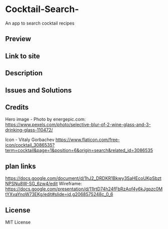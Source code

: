 # Cocktail-Search-
An app to search cocktail recipes

## Preview

## Link to site

## Description

## Issues and Solutions


## Credits
Hero image - Photo by energepic.com: https://www.pexels.com/photo/selective-blur-of-2-wine-glass-and-3-drinking-glass-110472/

Icon - Vitaly Gorbachev https://www.flaticon.com/free-icon/cocktail_3086535?term=cocktail&page=1&position=6&origin=search&related_id=3086535


## plan links

https://docs.google.com/document/d/1hJ2_DRDKR1Bkwy3SaHEcoUKpSbztNPSNu8W-SG_6zw4/edit
Wireframe: 
https://docs.google.com/presentation/d/11lrtD74h24fFbRzAof4y6kJgpzc0MtYXvaYnoW73EKg/edit#slide=id.g2068575248c_0_6

## License

MIT License